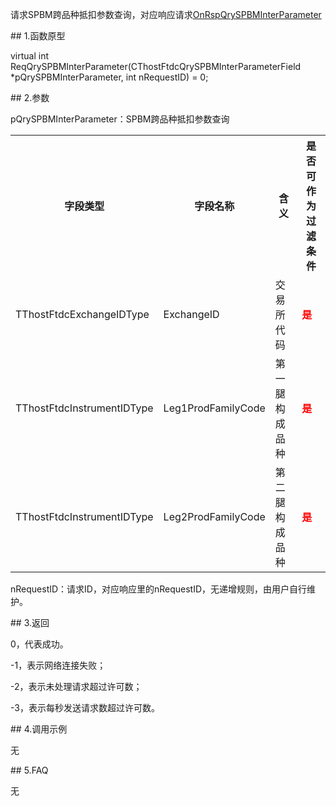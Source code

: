 <p>请求SPBM跨品种抵扣参数查询，对应响应请求<a href="../../CTHOSTFTDCTRADERAPI/ONRSPQRYSPBMINTERPARAMETER/">OnRspQrySPBMInterParameter</a></p>
<span class="anchor" id="2679a663-8ed2-40da-baef-88dc4bc24a8e"></span>
## 1.函数原型
<p>virtual int ReqQrySPBMInterParameter(CThostFtdcQrySPBMInterParameterField *pQrySPBMInterParameter, int nRequestID) = 0;</p>
<span class="anchor" id="c74d2cf5-b556-464f-a669-b2e15de7b956"></span>
## 2.参数
<p>pQrySPBMInterParameter：SPBM跨品种抵扣参数查询</p>
<table><tr><th style="TEXT-ALIGN: center;">字段类型</th><th style="TEXT-ALIGN: center;">字段名称</th><th style="TEXT-ALIGN: center;">含义</th><th style="TEXT-ALIGN: center;">是否可作为过滤条件</th></tr><tr><td style="TEXT-ALIGN: left;">TThostFtdcExchangeIDType</td>
<td style="TEXT-ALIGN: left;">ExchangeID</td>
<td style="TEXT-ALIGN: left;">交易所代码</td>
<td style="TEXT-ALIGN: left;"><strong><font color="#FF0000">是</font></strong></td>
</tr>
<tr><td style="TEXT-ALIGN: left;">TThostFtdcInstrumentIDType</td>
<td style="TEXT-ALIGN: left;">Leg1ProdFamilyCode</td>
<td style="TEXT-ALIGN: left;">第一腿构成品种</td>
<td style="TEXT-ALIGN: left;"><strong><font color="#FF0000">是</font></strong></td>
</tr>
<tr><td style="TEXT-ALIGN: left;">TThostFtdcInstrumentIDType</td>
<td style="TEXT-ALIGN: left;">Leg2ProdFamilyCode</td>
<td style="TEXT-ALIGN: left;">第二腿构成品种</td>
<td style="TEXT-ALIGN: left;"><strong><font color="#FF0000">是</font></strong></td>
</tr>
</table>
<p>nRequestID：请求ID，对应响应里的nRequestID，无递增规则，由用户自行维护。</p>
<span class="anchor" id="e3f0df0a-01ce-4bdd-886d-46d9068c90d9"></span>
## 3.返回
<p>0，代表成功。</p>
<p>-1，表示网络连接失败；</p>
<p>-2，表示未处理请求超过许可数；</p>
<p>-3，表示每秒发送请求数超过许可数。</p>
<span class="anchor" id="f5a4b8ae-5e71-48d7-a038-bdc012a1e170"></span>
## 4.调用示例
<p>无</p>
<span class="anchor" id="0705715a-5ff2-4aa5-882a-f2091a5bca61"></span>
## 5.FAQ
<p>无</p>
